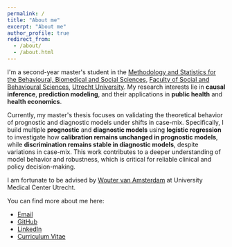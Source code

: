 ```yaml
---
permalink: /
title: "About me"
excerpt: "About me"
author_profile: true
redirect_from: 
  - /about/
  - /about.html
---
```


I'm a second-year master's student in the [Methodology and Statistics for the Behavioural, Biomedical and Social Sciences](https://www.uu.nl/en/masters/methodology-and-statistics-behavioural-biomedical-and-social-sciences), [Faculty of Social and Behavioural Sciences](https://www.uu.nl/en/organisation/faculty-of-social-and-behavioural-sciences), [Utrecht University](https://www.uu.nl/en). My research interests lie in **causal inference**, **prediction modeling**, and their applications in **public health** and **health economics**.

Currently, my master's thesis focuses on validating the theoretical behavior of prognostic and diagnostic models under shifts in case-mix. Specifically, I build multiple **prognostic** and **diagnostic models** using **logistic regression** to investigate how **calibration remains unchanged in prognostic models**, while **discrimination remains stable in diagnostic models**, despite variations in case-mix. This work contributes to a deeper understanding of model behavior and robustness, which is critical for reliable clinical and policy decision-making.


I am fortunate to be advised by [Wouter van Amsterdam](https://wvanamsterdam.com/) at University Medical Center Utrecht. 

You can find more about me here:
- [Email](https://github.com/sli2000)
- [GitHub](https://github.com/sli2000)
- [LinkedIn](https://www.linkedin.com/in/su-li-6ab066287/)
- [Curriculum Vitae](../assets/Curriculum_Vitae.pdf)

